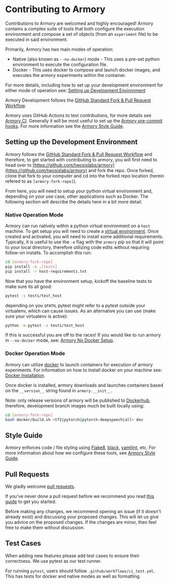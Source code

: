 Contributing to Armory
======================
Contributions to Armory are welcomed and highly encouraged!  Armory contains a complex suite of tools that both configure the execution
environment and compose a set of objects (from an `experiment` file) to be executed in said environment.

Primarily, Armory has two main modes of operation:
  - Native (also known as `--no-docker`) mode - This uses a pre-set python environment to execute the configuration file.
  - Docker - This uses docker to compose and launch docker images, and executes the armory experiments
    within the container.
    
For more details, including how to set up your development environment for either mode of operation see: [Setting up Development Environment](#Setting-up-the-Development-Environment)

Armory Development follows the [GitHub Standard Fork & Pull Request Workflow](https://gist.github.com/Chaser324/ce0505fbed06b947d962).  

Armory uses GitHub Actions to test contributions, for more details see [Armory CI](../.github/ci_test.yml).  Generally it will be most 
useful to set up the [Armory pre-commit hooks](../tools/pre-commit.sh).  For more information see the [Armory Style Guide](./style.md).

## Setting up the Development Environment
Armory follows the [GitHub Standard Fork & Pull Request Workflow](https://gist.github.com/Chaser324/ce0505fbed06b947d962) and therefore, to 
get started with contributing to armory, you will first need to head over to [https://github.com/twosixlabs/armory](https://github.com/twosixlabs/armory)
and fork the repo.  Once forked, clone that fork to your computer and cd into the forked repo location (herein refered to as `[armory-fork-repo]`).

From here, you will need to setup your python virtual environment and, depending on your use case, other applications such as Docker.  The following
section will describe the details here in a bit more detail.  

### Native Operation Mode
Armory can run natively within a python virtual environment on a `host` machine. To get setup you will need to
create a [virtual environment](https://docs.python.org/3/library/venv.html).  Once created and activated, you will need 
to install some additional requirements.  Typically, it is useful to use the `-e` flag with the `armory` pip so that it
will point to your local directory, therefore utilizing code edits without requiring follow-on installs.  To accomplish
this run:
```bash
cd [armory-fork-repo]
pip install -e .[tests]
pip install -r host-requirements.txt
```
Now that you have the environment setup, kickoff the baseline tests to make sure its all good:
```bash
pytest -s tests/test_host
```
depending on you `$PATH`, pytest might refer to a pytest outside your virtualenv, which can cause issues.  As
an alternative you can use (make sure your virtualenv is active):
```bash
python -m pytest -s tests/test_host
```

If this is successful you are off to the races!  If you would like to run armory in `--no-docker` mode, see:
[Armory No Docker Setup](./no_docker_mode.md).

### Docker Operation Mode
Armory can utilize [docker](https://www.docker.com/) to launch containers for execution of armory experiments.
For information on how to install docker on your machine see: [Docker Installation](https://docs.docker.com/get-docker/).

Once docker is installed, armory downloads and launches containers based on the `__version__` string found in `armory.__init__`.

Note: only release versions of armory will be published to [Dockerhub](https://hub.docker.com/), therefore, 
development branch images much be built locally using:
```bash
cd [armory-fork-repo]
bash docker/build.sh <tf2|pytorch|pytorch-deepspeech|all> dev
```

## Style Guide
Armory enforces code / file styling using [Flake8](https://flake8.pycqa.org/), [black](https://github.com/psf/black),
[yamllint](https://yamllint.readthedocs.io/en/stable/), etc.  For more information about
how we configure these tools, see [Armory Style Guide](./style.md).

## Pull Requests

We gladly welcome [pull requests](
https://help.github.com/articles/about-pull-requests/).

If you've never done a pull request before we recommend you read
[this guide](http://blog.davidecoppola.com/2016/11/howto-contribute-to-open-source-project-on-github/) 
to get you started.

Before making any changes, we recommend opening an issue (if it
doesn't already exist) and discussing your proposed changes. This will
let us give you advice on the proposed changes. If the changes are
minor, then feel free to make them without discussion.

## Test Cases
When adding new features please add test cases to ensure their correctness. We use 
pytest as our test runner. 

For running `pytest`, users should follow `.github/workflows/ci_test.yml`.
This has tests for docker and native modes as well as formatting.
